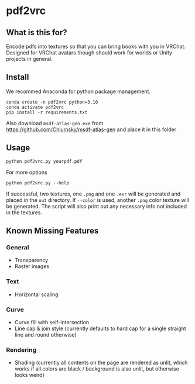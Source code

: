 # pdf2vrc
## What is this for?
Encode pdfs into textures so that you can bring books with you in VRChat. Designed for VRChat avatars though should work for worlds or Unity projects in general.
## Install
We recommed Anaconda for python package management.
```
conda create -n pdf2vrc python=3.10
conda activate pdf2vrc
pip install -r requirements.txt
```
Also download `msdf-atlas-gen.exe` from https://github.com/Chlumsky/msdf-atlas-gen and place it in this folder
## Usage
```
python pdf2vrc.py yourpdf.pdf
```
For more options
```
python pdf2vrc.py --help
```
If successful, two textures, one `.png` and one `.exr` will be generated and placed in the `out` directory. If `--color` is used, another `.png` color texture will be generated. The script will also print out any necessary info not included in the textures.
## Known Missing Features
### General
- Transparency
- Raster images
### Text
- Horizontal scaling
### Curve
- Curve fill with self-intersection
- Line cap & join style (currently defaults to hard cap for a single straight line and round otherwise)
### Rendering
- Shading (currently all contents on the page are rendered as unlit, which works if all colors are black / background is also unlit, but otherwise looks weird)
